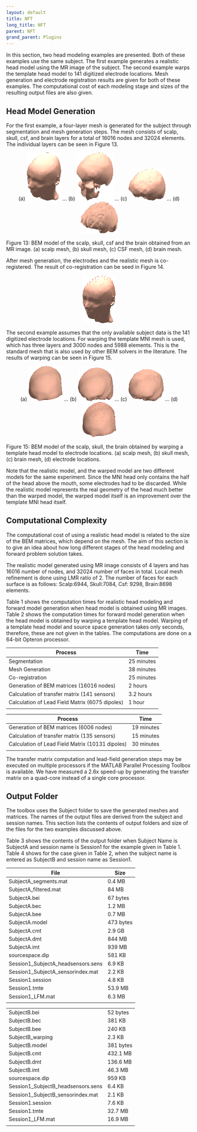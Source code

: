 ```yaml
---
layout: default
title: NFT
long_title: NFT
parent: NFT
grand_parent: Plugins
---
```

In this section, two head modeling examples are presented. Both of these
examples use the same subject. The first example generates a realistic
head model using the MR image of the subject. The second example warps
the template head model to 141 digitized electrode locations. Mesh
generation and electrode registration results are given for both of
these examples. The computational cost of each modeling stage and sizes
of the resulting output files are also given.

Head Model Generation
---------------------

For the first example, a four-layer mesh is generated for the subject
through segmentation and mesh generation steps. The mesh consists of
scalp, skull, csf, and brain layers for a total of 16016 nodes and 32024
elements. The individual layers can be seen in Figure 13.

<center>

(a) 
![a](NFM_Toolboox_UsersManual_html_56c540a1.gif "wikilink") ...
(b)
![b](NFM_Toolboox_UsersManual_html_28d79845.gif "wikilink") ...
(c) 
![c](NFM_Toolboox_UsersManual19x.png "wikilink") ... 
(d)
![d](NFM_Toolboox_UsersManual_html_m69f7a676.gif "wikilink")

</center>

Figure 13: BEM model of the scalp, skull, csf and the brain obtained
from an MR image. (a) scalp mesh, (b) skull mesh, (c) CSF mesh, (d)
brain mesh.

After mesh generation, the electrodes and the realistic mesh is
co-registered. The result of co-registration can be seed in Figure 14.

<center>

![Figure 14: Registered electrode locations on the scalp mesh.](NFM_Toolboox_UsersManual_html_7b73089f.gif "wikilink")

</center>

The second example assumes that the only available subject data is the
141 digitized electrode locations. For warping the template MNI mesh is
used, which has three layers and 3000 nodes and 5988 elements. This is
the standard mesh that is also used by other BEM solvers in the
literature. The results of warping can be seen in Figure 15.

<center>

(a)
![a](NFM_Toolboox_UsersManual_html_3bc436a3.gif "wikilink") ...
(b) 
![b](NFM_Toolboox_UsersManual23x.png "wikilink") ... 
(c)
![c](NFM_Toolboox_UsersManual_html_m350221ff.gif "wikilink") ...
(d) 
![d](NFM_Toolboox_UsersManual_html_m788a9795.gif "wikilink")

</center>

Figure 15: BEM model of the scalp, skull, the brain obtained by warping
a template head model to electrode locations. (a) scalp mesh, (b) skull
mesh, (c) brain mesh, (d) electrode locations.

Note that the realistic model, and the warped model are two different
models for the same experiment. Since the MNI head only contains the
half of the head above the mouth, some electrodes had to be discarded.
While the realistic model represents the real geometry of the head much
better than the warped model, the warped model itself is an improvement
over the template MNI head itself.

Computational Complexity
------------------------

The computational cost of using a realistic head model is related to the
size of the BEM matrices, which depend on the mesh. The aim of this
section is to give an idea about how long different stages of the head
modeling and forward problem solution takes.

The realistic model generated using MR image consists of 4 layers and
has 16016 number of nodes, and 32024 number of faces in total. Local
mesh refinement is done using LMR ratio of 2. The number of faces for
each surface is as follows: Scalp:6944, Skull:7084, Csf: 9298,
Brain:8698 elements.

Table 1 shows the computation times for realistic head modeling and
forward model generation when head model is obtained using MR images.
Table 2 shows the computation times for forward model generation when
the head model is obtained by warping a template head model. Warping of
a template head model and source space generation takes only seconds,
therefore, these are not given in the tables. The computations are done
on a 64-bit Opteron processor.

| Process                                         | Time       |
|-------------------------------------------------|------------|
| Segmentation                                    | 25 minutes |
| Mesh Generation                                 | 38 minutes |
| Co-registration                                 | 25 minutes |
| Generation of BEM matrices (16016 nodes)        | 2 hours    |
| Calculation of transfer matrix (141 sensors)    | 3.2 hours  |
| Calculation of Lead Field Matrix (6075 dipoles) | 1 hour     |
|                                                 |            |

| Process                                          | Time       |
|--------------------------------------------------|------------|
| Generation of BEM matrices (6006 nodes)          | 19 minutes |
| Calculation of transfer matrix (135 sensors)     | 15 minutes |
| Calculation of Lead Field Matrix (10131 dipoles) | 30 minutes |
|                                                  |            |

The transfer matrix computation and lead-field generation steps may be
executed on multiple processors if the MATLAB Parallel Processing
Toolbox is available. We have measured a 2.6x speed-up by generating the
transfer matrix on a quad-core instead of a single core processor.

Output Folder
-------------

The toolbox uses the Subject folder to save the generated meshes and
matrices. The names of the output files are derived from the subject and
session names. This section lists the contents of output folders and
size of the files for the two examples discussed above.

Table 3 shows the contents of the output folder when Subject Name is
SubjectA and session name is Session1 for the example given in Table 1.
Table 4 shows for the case given in Table 2, when the subject name is
entered as SubjectB and session name as Session1.

| File                               | Size      |
|------------------------------------|-----------|
| SubjectA_segments.mat              | 0.4 MB    |
| SubjectA_filtered.mat              | 84 MB     |
| SubjectA.bei                       | 67 bytes  |
| SubjectA.bec                       | 1.2 MB    |
| SubjectA.bee                       | 0.7 MB    |
| SubjectA.model                     | 473 bytes |
| SubjectA.cmt                       | 2.9 GB    |
| SubjectA.dmt                       | 844 MB    |
| SubjectA.imt                       | 939 MB    |
| sourcespace.dip                    | 581 KB    |
| Session1_SubjectA_headsensors.sens | 6.9 KB    |
| Session1_SubjectA_sensorindex.mat  | 2.2 KB    |
| Session1.session                   | 4.8 KB    |
| Session1.tmte                      | 53.9 MB   |
| Session1_LFM.mat                   | 6.3 MB    |
|                                    |           |

|                                    |           |
|------------------------------------|-----------|
| SubjectB.bei                       | 52 bytes  |
| SubjectB.bec                       | 381 KB    |
| SubjectB.bee                       | 240 KB    |
| SubjectB_warping                   | 2.3 KB    |
| SubjectB.model                     | 381 bytes |
| SubjectB.cmt                       | 432.1 MB  |
| SubjectB.dmt                       | 136.6 MB  |
| SubjectB.imt                       | 46.3 MB   |
| sourcespace.dip                    | 959 KB    |
| Session1_SubjectB_headsensors.sens | 6.4 KB    |
| Session1_SubjectB_sensorindex.mat  | 2.1 KB    |
| Session1.session                   | 7.6 KB    |
| Session1.tmte                      | 32.7 MB   |
| Session1_LFM.mat                   | 16.9 MB   |
|                                    |           |
